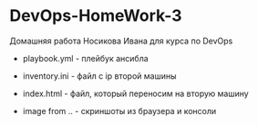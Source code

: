 # DevOps-HomeWork-3

Домашняя работа Носикова Ивана для курса по DevOps

- playbook.yml - плейбук ансибла

- inventory.ini - файл с ip второй машины

- index.html - файл, который переносим на вторую машину

- image from .. - скриншоты из браузера и консоли
